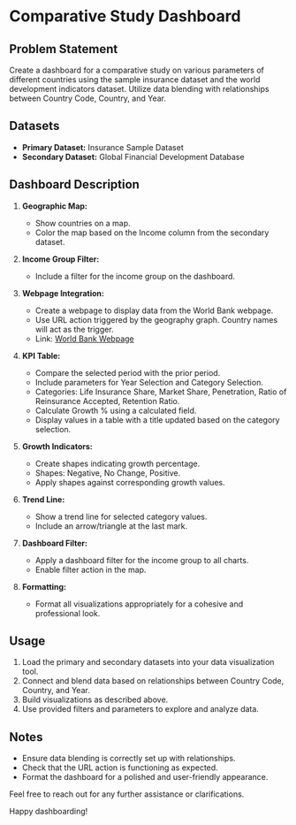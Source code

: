 # Comparative Study Dashboard

## Problem Statement

Create a dashboard for a comparative study on various parameters of different countries using the sample insurance dataset and the world development indicators dataset. Utilize data blending with relationships between Country Code, Country, and Year.

## Datasets

- **Primary Dataset:** Insurance Sample Dataset
- **Secondary Dataset:** Global Financial Development Database

## Dashboard Description

1. **Geographic Map:**
   - Show countries on a map.
   - Color the map based on the Income column from the secondary dataset.
  
2. **Income Group Filter:**
   - Include a filter for the income group on the dashboard.

3. **Webpage Integration:**
   - Create a webpage to display data from the World Bank webpage.
   - Use URL action triggered by the geography graph. Country names will act as the trigger.
   - Link: [World Bank Webpage](https://data.worldbank.org/country/<country>?view=chart)

4. **KPI Table:**
   - Compare the selected period with the prior period.
   - Include parameters for Year Selection and Category Selection.
   - Categories: Life Insurance Share, Market Share, Penetration, Ratio of Reinsurance Accepted, Retention Ratio.
   - Calculate Growth % using a calculated field.
   - Display values in a table with a title updated based on the category selection.

5. **Growth Indicators:**
   - Create shapes indicating growth percentage.
   - Shapes: Negative, No Change, Positive.
   - Apply shapes against corresponding growth values.

6. **Trend Line:**
   - Show a trend line for selected category values.
   - Include an arrow/triangle at the last mark.

7. **Dashboard Filter:**
   - Apply a dashboard filter for the income group to all charts.
   - Enable filter action in the map.

8. **Formatting:**
   - Format all visualizations appropriately for a cohesive and professional look.

## Usage

1. Load the primary and secondary datasets into your data visualization tool.
2. Connect and blend data based on relationships between Country Code, Country, and Year.
3. Build visualizations as described above.
4. Use provided filters and parameters to explore and analyze data.

## Notes

- Ensure data blending is correctly set up with relationships.
- Check that the URL action is functioning as expected.
- Format the dashboard for a polished and user-friendly appearance.

Feel free to reach out for any further assistance or clarifications.

Happy dashboarding!
